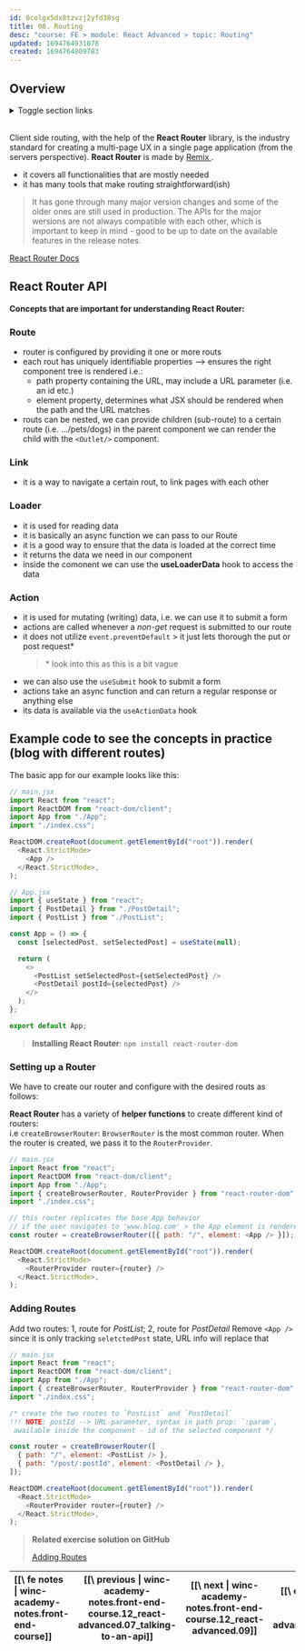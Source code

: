 ```yaml
---
id: 0colgx5dx8tzvzj2yfd38sg
title: 08. Routing
desc: "course: FE > module: React Advanced > topic: Routing"
updated: 1694764931078
created: 1694764809783
---
```


## Overview

<details>

  <summary>Toggle section links</summary>

**TODO**: add section links

</details>

<br/>

Client side routing, with the help of the **React Router** library, is the industry
standard for creating a multi-page UX in a single page application (from the servers perspective).
**React Router** is made by [ Remix ](https://remix.run/docs/en/main).

- it covers all functionalities that are mostly needed
- it has many tools that make routing straightforward(ish)

> It has gone through many major version changes and some of the older ones
> are still used in production. The APIs for the major wersions are not always
> compatible with each other, which is important to keep in mind - good to be up to date
> on the available features in the release notes.

[React Router Docs](https://reactrouter.com/en/main)

## React Router API

**Concepts that are important for understanding React Router:**

### Route

- router is configured by providing it one or more routs
- each rout has uniquely identifiable properties --> ensures the right component tree is rendered i.e.:
  - path property containing the URL, may include a URL parameter (i.e. an id etc.)
  - element property, determines what JSX should be rendered when the path and the URL matches
- routs can be nested, we can provide children (sub-route) to a certain route (i.e. .../pets/dogs)
  in the parent component we can render the child with the `<Outlet/>` component.

### Link

- it is a way to navigate a certain rout, to link pages with each other

### Loader

- it is used for reading data
- it is basically an async function we can pass to our Route
- it is a good way to ensure that the data is loaded at the correct time
- it returns the data we need in our component
- inside the comonent we can use the **useLoaderData** hook to access the data

### Action

- it is used for mutating (writing) data, i.e. we can use it to submit a form
- actions are called whenever a _non-get_ request is submitted to our route
- it does not utilize `event.preventDefault` > it just lets thorough the put or post request\*
  > \* look into this as this is a bit vague
- we can also use the `useSubmit` hook to submit a form
- actions take an async function and can return a regular response or anything else
- its data is available via the `useActionData` hook

## Example code to see the concepts in practice (blog with different routes)

The basic app for our example looks like this:

```javascript
// main.jsx
import React from "react";
import ReactDOM from "react-dom/client";
import App from "./App";
import "./index.css";

ReactDOM.createRoot(document.getElementById("root")).render(
  <React.StrictMode>
    <App />
  </React.StrictMode>,
);

// App.jsx
import { useState } from "react";
import { PostDetail } from "./PostDetail";
import { PostList } from "./PostList";

const App = () => {
  const [selectedPost, setSelectedPost] = useState(null);

  return (
    <>
      <PostList setSelectedPost={setSelectedPost} />
      <PostDetail postId={selectedPost} />
    </>
  );
};

export default App;
```

> **Installing React Router**: `npm install react-router-dom`

### **Setting up a Router**

We have to create our router and configure with the desired routs as follows:

**React Router** has a variety of **helper functions** to create different kind of routers:  
i.e `createBrowserRouter`: `BrowserRouter` is the most common router. When the router is created,
we pass it to the `RouterProvider`.

```javascript
// main.jsx
import React from "react";
import ReactDOM from "react-dom/client";
import App from "./App";
import { createBrowserRouter, RouterProvider } from "react-router-dom";
import "./index.css";

// this router replicates the base App behavior
// if the user navigates to 'www.blog.com' > the App element is rendered
const router = createBrowserRouter([{ path: "/", element: <App /> }]);

ReactDOM.createRoot(document.getElementById("root")).render(
  <React.StrictMode>
    <RouterProvider router={router} />
  </React.StrictMode>,
);
```

### Adding Routes

Add two routes: 1, route for _PostList_; 2, route for _PostDetail_
Remove `<App />` since it is only tracking `seletctedPost` state, URL info will replace that

```javascript
// main.jsx
import React from "react";
import ReactDOM from "react-dom/client";
import App from "./App";
import { createBrowserRouter, RouterProvider } from "react-router-dom";
import "./index.css";

/* create the two routes to `PostList` and `PostDetail`
!!! NOTE: postId --> URL-parameter, syntax in path prop: `:param`,
 awailable inside the component - id of the selected component */

const router = createBrowserRouter([
  { path: "/", element: <PostList /> },
  { path: "/post/:postId", element: <PostDetail /> },
]);

ReactDOM.createRoot(document.getElementById("root")).render(
  <React.StrictMode>
    <RouterProvider router={router} />
  </React.StrictMode>,
);
```

> **Related exercise solution on GitHub**
>
> [Adding Routes](https://github.com/tomlajtos/fe-exercises-new-winc-course/tree/main/12_react-advanced/08_01_react-router_adding-routes)

| [[\ fe notes \| winc-academy-notes.front-end-course]] | [[\ previous \| winc-academy-notes.front-end-course.12_react-advanced.07_talking-to-an-api]] | [[\ next \| winc-academy-notes.front-end-course.12_react-advanced.09]] | [[\ overview \|winc-academy-notes.front-end-course.12_react-advanced.08_routing#overview]] |
| :---------------------------------------------------- | :------------------------------------------------------------------------------------------: | :--------------------------------------------------------------------: | :----------------------------------------------------------------------------------------: |
